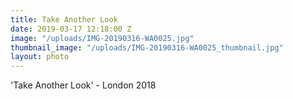 ```yaml
---
title: Take Another Look
date: 2019-03-17 12:18:00 Z
image: "/uploads/IMG-20190316-WA0025.jpg"
thumbnail_image: "/uploads/IMG-20190316-WA0025_thumbnail.jpg"
layout: photo
---
```


'Take Another Look' - London 2018